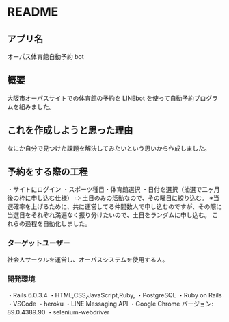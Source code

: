 # README

## アプリ名

オーパス体育館自動予約 bot

## 概要

大阪市オーパスサイトでの体育館の予約を LINEbot を使って自動予約プログラムを組みました。

## これを作成しようと思った理由

なにか自分で見つけた課題を解決してみたいという思いから作成しました。

## 予約をする際の工程

・サイトにログイン
・スポーツ種目・体育館選択
・日付を選択（抽選で二ヶ月後の枠に申し込む仕様）
⇨ 土日のみの活動なので、その曜日に絞り込む。
※当選確率を上げるために、共に運営してる仲間数人で申し込むのですが、その際に当選日をそれぞれ満遍なく振り分けたいので、土日をランダムに申し込む。
これらの過程を自動化しました。

### ターゲットユーザー

社会人サークルを運営し、オーパスシステムを使用する人。

### 開発環境

・Rails 6.0.3.4
・HTML,CSS,JavaScript,Ruby,
・PostgreSQL
・Ruby on Rails
・VSCode
・heroku
・LINE Messaging API
・Google Chrome バージョン: 89.0.4389.90
・selenium-webdriver
